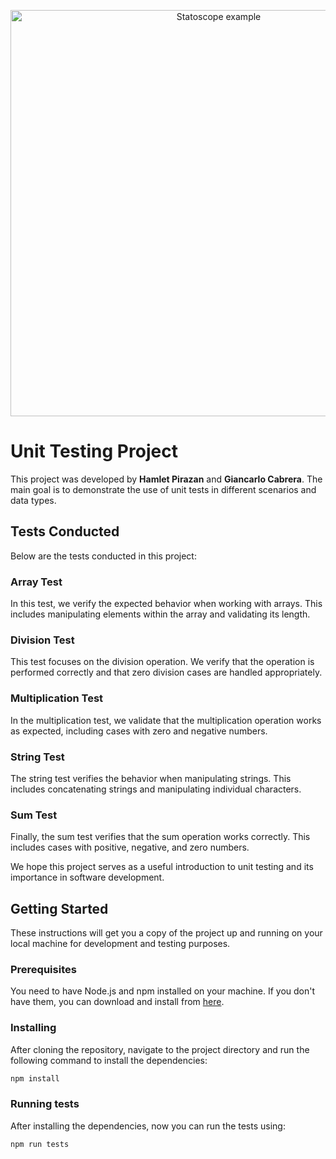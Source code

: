 <p align="center">
  <img src="https://729solutions.com/static/22942f8b00d28b5ca5f4a09cab53a7c9/business-code-coding-943096.jpg" alt="Statoscope example" width="650">
</p>
<h1>Unit Testing Project</h1>
<p>This project was developed by <strong>Hamlet Pirazan</strong> and <strong>Giancarlo Cabrera</strong>. The main goal is to demonstrate the use of unit tests in different scenarios and data types.</p>

<h2>Tests Conducted</h2>
<p>Below are the tests conducted in this project:</p>

<h3>Array Test</h3>
<p>In this test, we verify the expected behavior when working with arrays. This includes manipulating elements within the array and validating its length.</p>

<h3>Division Test</h3>
<p>This test focuses on the division operation. We verify that the operation is performed correctly and that zero division cases are handled appropriately.</p>

<h3>Multiplication Test</h3>
<p>In the multiplication test, we validate that the multiplication operation works as expected, including cases with zero and negative numbers.</p>

<h3>String Test</h3>
<p>The string test verifies the behavior when manipulating strings. This includes concatenating strings and manipulating individual characters.</p>

<h3>Sum Test</h3>
<p>Finally, the sum test verifies that the sum operation works correctly. This includes cases with positive, negative, and zero numbers.</p>

<p>We hope this project serves as a useful introduction to unit testing and its importance in software development.</p>

<h2>Getting Started</h2>
<p>These instructions will get you a copy of the project up and running on your local machine for development and testing purposes.</p>

<h3>Prerequisites</h3>
<p>You need to have Node.js and npm installed on your machine. If you don't have them, you can download and install from <a href="https://nodejs.org/">here</a>.</p>

<h3>Installing</h3>
<p>After cloning the repository, navigate to the project directory and run the following command to install the dependencies:</p>

```bash
npm install
```
<h3>Running tests</h3>
<p>After installing the dependencies, now you can run the tests using:</p>

```bash
npm run tests
```
